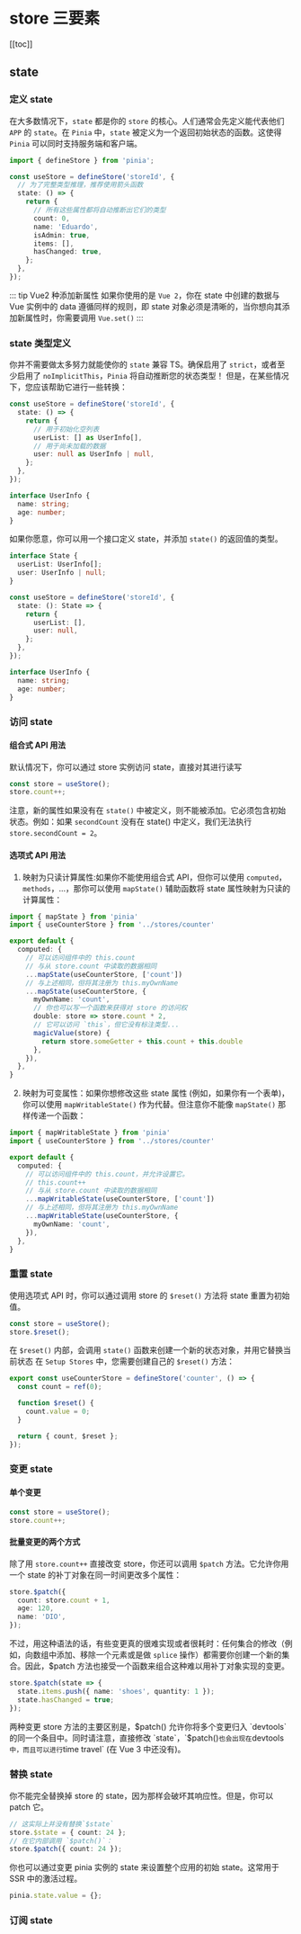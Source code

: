 # store 三要素

[[toc]]

## state

### 定义 state

在大多数情况下，`state` 都是你的 `store` 的核心。人们通常会先定义能代表他们 `APP` 的 `state`。在 `Pinia` 中，`state` 被定义为一个返回初始状态的函数。这使得 `Pinia` 可以同时支持服务端和客户端。

```ts
import { defineStore } from 'pinia';

const useStore = defineStore('storeId', {
  // 为了完整类型推理，推荐使用箭头函数
  state: () => {
    return {
      // 所有这些属性都将自动推断出它们的类型
      count: 0,
      name: 'Eduardo',
      isAdmin: true,
      items: [],
      hasChanged: true,
    };
  },
});
```

::: tip Vue2 种添加新属性
如果你使用的是 `Vue 2`，你在 state 中创建的数据与 Vue 实例中的 data 遵循同样的规则，即 state 对象必须是清晰的，当你想向其添加新属性时，你需要调用 `Vue.set()`
:::

### state 类型定义

你并不需要做太多努力就能使你的 `state` 兼容 TS。确保启用了 `strict`，或者至少启用了 `noImplicitThis`，`Pinia` 将自动推断您的状态类型！ 但是，在某些情况下，您应该帮助它进行一些转换：

```typescript
const useStore = defineStore('storeId', {
  state: () => {
    return {
      // 用于初始化空列表
      userList: [] as UserInfo[],
      // 用于尚未加载的数据
      user: null as UserInfo | null,
    };
  },
});

interface UserInfo {
  name: string;
  age: number;
}
```

如果你愿意，你可以用一个接口定义 state，并添加 `state()` 的返回值的类型。

```ts
interface State {
  userList: UserInfo[];
  user: UserInfo | null;
}

const useStore = defineStore('storeId', {
  state: (): State => {
    return {
      userList: [],
      user: null,
    };
  },
});

interface UserInfo {
  name: string;
  age: number;
}
```

### 访问 state

#### 组合式 API 用法

默认情况下，你可以通过 store 实例访问 state，直接对其进行读写

```ts
const store = useStore();
store.count++;
```

注意，新的属性如果没有在 `state()` 中被定义，则不能被添加。它必须包含初始状态。例如：如果 `secondCount` 没有在 state() 中定义，我们无法执行 `store.secondCount = 2`。

#### 选项式 API 用法

1. 映射为只读计算属性:如果你不能使用组合式 API，但你可以使用 `computed`，`methods`，...，那你可以使用 `mapState()` 辅助函数将 state 属性映射为只读的计算属性：

```ts
import { mapState } from 'pinia'
import { useCounterStore } from '../stores/counter'

export default {
  computed: {
    // 可以访问组件中的 this.count
    // 与从 store.count 中读取的数据相同
    ...mapState(useCounterStore, ['count'])
    // 与上述相同，但将其注册为 this.myOwnName
    ...mapState(useCounterStore, {
      myOwnName: 'count',
      // 你也可以写一个函数来获得对 store 的访问权
      double: store => store.count * 2,
      // 它可以访问 `this`，但它没有标注类型...
      magicValue(store) {
        return store.someGetter + this.count + this.double
      },
    }),
  },
}
```

2. 映射为可变属性：如果你想修改这些 state 属性 (例如，如果你有一个表单)，你可以使用 `mapWritableState()` 作为代替。但注意你不能像 `mapState()` 那样传递一个函数：

```ts
import { mapWritableState } from 'pinia'
import { useCounterStore } from '../stores/counter'

export default {
  computed: {
    // 可以访问组件中的 this.count，并允许设置它。
    // this.count++
    // 与从 store.count 中读取的数据相同
    ...mapWritableState(useCounterStore, ['count'])
    // 与上述相同，但将其注册为 this.myOwnName
    ...mapWritableState(useCounterStore, {
      myOwnName: 'count',
    }),
  },
}
```

### 重置 state

使用选项式 API 时，你可以通过调用 store 的 `$reset()` 方法将 state 重置为初始值。

```ts
const store = useStore();
store.$reset();
```

在 `$reset()` 内部，会调用 `state()` 函数来创建一个新的状态对象，并用它替换当前状态
在 `Setup Stores` 中，您需要创建自己的 `$reset()` 方法：

```ts
export const useCounterStore = defineStore('counter', () => {
  const count = ref(0);

  function $reset() {
    count.value = 0;
  }

  return { count, $reset };
});
```

### 变更 state

#### 单个变更

```ts
const store = useStore();
store.count++;
```

#### 批量变更的两个方式

除了用 `store.count++` 直接改变 store，你还可以调用 `$patch` 方法。它允许你用一个 state 的补丁对象在同一时间更改多个属性：

```ts
store.$patch({
  count: store.count + 1,
  age: 120,
  name: 'DIO',
});
```

不过，用这种语法的话，有些变更真的很难实现或者很耗时：任何集合的修改（例如，向数组中添加、移除一个元素或是做 `splice` 操作）都需要你创建一个新的集合。因此，$patch 方法也接受一个函数来组合这种难以用补丁对象实现的变更。

```ts
store.$patch(state => {
  state.items.push({ name: 'shoes', quantity: 1 });
  state.hasChanged = true;
});
```

两种变更 store 方法的主要区别是，$patch() 允许你将多个变更归入 `devtools` 的同一个条目中。同时请注意，直接修改 `state`，`$patch()`也会出现在`devtools`中，而且可以进行`time travel` (在 Vue 3 中还没有)。

### 替换 state

你不能完全替换掉 store 的 state，因为那样会破坏其响应性。但是，你可以 patch 它。

```ts
// 这实际上并没有替换`$state`
store.$state = { count: 24 };
// 在它内部调用 `$patch()`：
store.$patch({ count: 24 });
```

你也可以通过变更 pinia 实例的 state 来设置整个应用的初始 state。这常用于 SSR 中的激活过程。

```ts
pinia.state.value = {};
```

### 订阅 state
